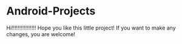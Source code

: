 # Android-Projects
Hi!!!!!!!!!!!!!!!!
Hope you like this little project!
If you want to make any changes, you are welcome!
